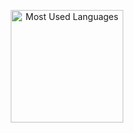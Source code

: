 <p align="center">
     <img alt="Most Used Languages" height="180em" src="https://github-readme-stats.vercel.app/api/top-langs/?username=jGuasso&theme=gruvbox&layout=compact">
</p>
